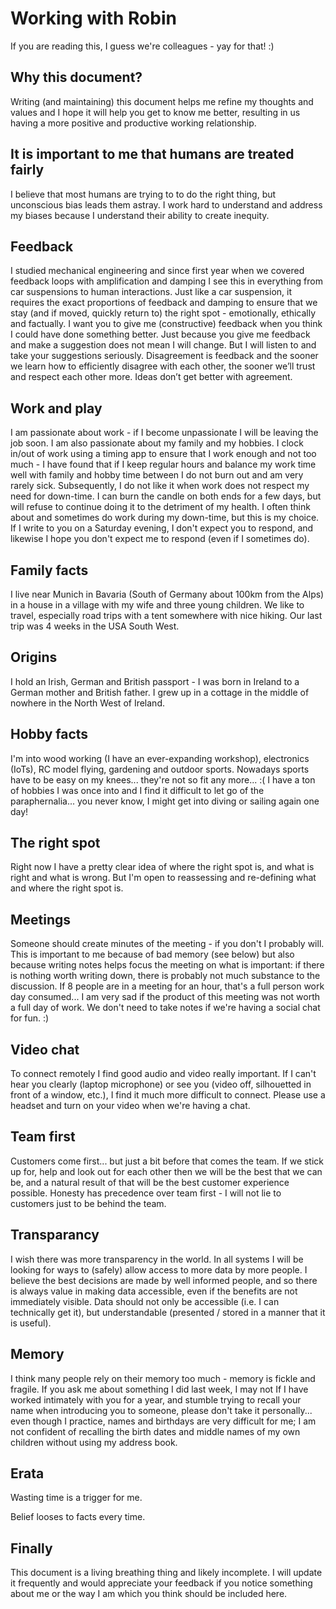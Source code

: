 # Working with Robin

If you are reading this, I guess we're colleagues - yay for that! :)

## Why this document?

Writing (and maintaining) this document helps me refine my thoughts and values and I hope it will help you get to know me better, resulting in us having a more positive and productive working relationship.

## It is important to me that humans are treated fairly

I believe that most humans are trying to to do the right thing, but unconscious bias leads them astray. I work hard to understand and address my biases because I understand their ability to create inequity.

## Feedback

I studied mechanical engineering and since first year when we covered feedback loops with amplification and damping I see this in everything from car suspensions to human interactions.  Just like a car suspension, it requires the exact proportions of feedback and damping to ensure that we stay (and if moved, quickly return to) the right spot - emotionally, ethically and factually.
I want you to give me (constructive) feedback when you think I could have done something better.
Just because you give me feedback and make a suggestion does not mean I will change.  But I will listen to and take your suggestions seriously.
Disagreement is feedback and the sooner we learn how to efficiently disagree with each other, the sooner we’ll trust and respect each other more. Ideas don’t get better with agreement.

## Work and play

I am passionate about work - if I become unpassionate I will be leaving the job soon.  I am also passionate about my family and my hobbies.  I clock in/out of work using a timing app to ensure that I work enough and not too much - I have found that if I keep regular hours and balance my work time well with family and hobby time between I do not burn out and am very rarely sick.  Subsequently, I do not like it when work does not respect my need for down-time.  I can burn the candle on both ends for a few days, but will refuse to continue doing it to the detriment of my health.
I often think about and sometimes do work during my down-time, but this is my choice.  If I write to you on a Saturday evening, I don't expect you to respond, and likewise I hope you don't expect me to respond (even if I sometimes do).

## Family facts

I live near Munich in Bavaria (South of Germany about 100km from the Alps) in a house in a village with my wife and three young children.  We like to travel, especially road trips with a tent somewhere with nice hiking.  Our last trip was 4 weeks in the USA South West.

## Origins

I hold an Irish, German and British passport - I was born in Ireland to a German mother and British father.  I grew up in a cottage in the middle of nowhere in the North West of Ireland.

## Hobby facts

I'm into wood working (I have an ever-expanding workshop), electronics (IoTs), RC model flying, gardening and outdoor sports.  Nowadays sports have to be easy on my knees... they're not so fit any more... :(  I have a ton of hobbies I was once into and I find it difficult to let go of the paraphernalia... you never know, I might get into diving or sailing again one day!

## The right spot

Right now I have a pretty clear idea of where the right spot is, and what is right and what is wrong.  But I'm open to reassessing and re-defining what and where the right spot is.

## Meetings

Someone should create minutes of the meeting - if you don't I probably will.  This is important to me because of bad memory (see below) but also because writing notes helps focus the meeting on what is important: if there is nothing worth writing down, there is probably not much substance to the discussion.
If 8 people are in a meeting for an hour, that's a full person work day consumed... I am very sad if the product of this meeting was not worth a full day of work.
We don't need to take notes if we're having a social chat for fun. :)

## Video chat

To connect remotely I find good audio and video really important.  If I can't hear you clearly (laptop microphone) or see you (video off, silhouetted in front of a window, etc.), I find it much more difficult to connect.  Please use a headset and turn on your video when we're having a chat.

## Team first

Customers come first... but just a bit before that comes the team.  If we stick up for, help and look out for each other then we will be the best that we can be, and a natural result of that will be the best customer experience possible.
Honesty has precedence over team first - I will not lie to customers just to be behind the team.


## Transparancy

I wish there was more transparency in the world.  In all systems I will be looking for ways to (safely) allow access to more data by more people.  I believe the best decisions are made by well informed people, and so there is always value in making data accessible, even if the benefits are not immediately visible.
Data should not only be accessible (i.e. I can technically get it), but understandable (presented / stored in a manner that it is useful).

## Memory

I think many people rely on their memory too much - memory is fickle and fragile.  If you ask me about something I did last week, I may not 
If I have worked intimately with you for a year, and stumble trying to recall your name when introducing you to someone, please don't take it personally... even though I practice, names and birthdays are very difficult for me; I am not confident of recalling the birth dates and middle names of my own children without using my address book.

## Erata

Wasting time is a trigger for me.

Belief looses to facts every time.


## Finally

This document is a living breathing thing and likely incomplete. I will update it frequently and would appreciate your feedback if you notice something about me or the way I am which you think should be included here.
